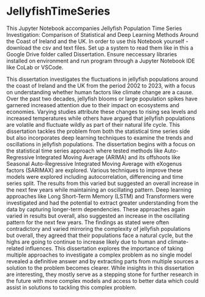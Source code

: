 # JellyfishTimeSeries
This Jupyter Notebook accompanies Jellyfish Population Time Series Investigation:
Comparison of Statistical and Deep Learning Methods Around the Coast of Ireland and the UK.
In order to use this Notebook yourself - download the csv and text files. Set up a system to read them like in this a Google Drive folder called Dissertation.
Ensure neccessary libraries installed on environment and run program through a Jupyter Notebook IDE like CoLab or VSCode. 

This dissertation investigates the fluctuations in jellyfish populations around the coast of Ireland and the UK from the period 2002 to 2023, with a focus on understanding whether human factors like climate change are a cause. Over the past two decades, jellyfish blooms or large population spikes have garnered increased attention due to their impact on ecosystems and economies. Varying studies attribute these changes to rising sea levels and increased temperatures while others have argued that jellyfish populations are volatile and fluctuate wildly as part of their natural life cycle. This dissertation tackles the problem from both the statistical time series side but also incorporates deep learning techniques to examine the trends and oscillations in jellyfish populations.
The dissertation begins with a focus on the statistical time series approach where tested methods like Auto-Regressive Integrated Moving Average (ARIMA) and its offshoots like Seasonal Auto-Regressive Integrated Moving Average with eXogenus factors (SARIMAX) are explored. Various techniques to improve these models were explored including autocorrelation, differencing and time series split. The results from this varied but suggested an overall increase in the next few years while maintaining an oscillating pattern. Deep learning approaches like Long Short-Term Memory (LSTM) and Transformers were investigated and had the potential to extract greater understanding from the data by capturing longer-term dependencies. These approaches again varied in results but overall, also suggested an increase in the oscillating pattern for the next few years. 
The findings as stated were often contradictory and varied mirroring the complexity of jellyfish populations but overall, they agreed that their populations face a natural cycle, but the highs are going to continue to increase likely due to human and climate-related influences. 
This dissertation explores the importance of taking multiple approaches to investigate a complex problem as no single model revealed a definitive answer and by extracting parts from multiple sources a solution to the problem becomes clearer. While insights in this dissertation are interesting, they mostly serve as a stepping stone for further research in the future with more complex models and access to better data which could assist in solutions to tackling this complex problem.
